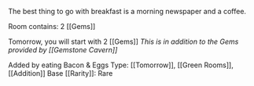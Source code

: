 The best thing to go with breakfast is a morning newspaper and a coffee.

Room contains: 2 [[Gems]]

Tomorrow, you will start with 2 [[Gems]]
*This is in addition to the Gems provided by [[Gemstone Cavern]]*

Added by eating Bacon & Eggs
Type: [[Tomorrow]], [[Green Rooms]], [[Addition]]
Base [[Rarity]]: Rare